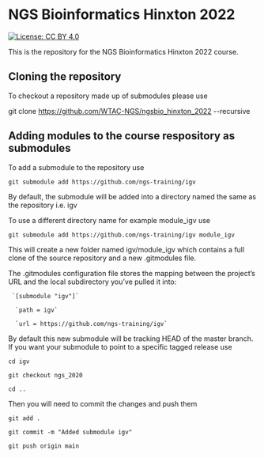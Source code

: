 # NGS Bioinformatics Hinxton 2022

[![License: CC BY 4.0](https://img.shields.io/badge/License-CC%20BY%204.0-blue.svg)](https://creativecommons.org/licenses/by/4.0/)

This is the repository for the NGS Bioinformatics Hinxton 2022 course.

## Cloning the repository
To checkout a repository made up of submodules please use

git clone https://github.com/WTAC-NGS/ngsbio_hinxton_2022 --recursive

## Adding modules to the course respository as submodules
To add a submodule to the repository use

   `git submodule add https://github.com/ngs-training/igv`

By default, the submodule will be added into a directory named the same as the repository i.e. igv

To use a different directory name for example module_igv use

   `git submodule add https://github.com/ngs-training/igv module_igv`

This will create a new folder named igv/module_igv which contains a full clone of the source repository and a new .gitmodules file. 

The .gitmodules configuration file stores the mapping between the project’s URL and the local subdirectory you’ve pulled it into:

     `[submodule "igv"]`
      
      `path = igv`
      
      `url = https://github.com/ngs-training/igv`

By default this new submodule will be tracking HEAD of the master branch. If you want your submodule to point to a specific tagged release use

  `cd igv`
  
  `git checkout ngs_2020`
  
  `cd ..`

Then you will need to commit the changes and push them

   `git add .`
   
   `git commit -m "Added submodule igv"`
   
   `git push origin main`
